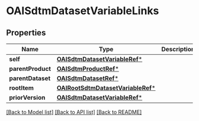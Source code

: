 # OAISdtmDatasetVariableLinks

## Properties
Name | Type | Description | Notes
------------ | ------------- | ------------- | -------------
**self** | [**OAISdtmDatasetVariableRef***](OAISdtmDatasetVariableRef.md) |  | [optional] 
**parentProduct** | [**OAISdtmProductRef***](OAISdtmProductRef.md) |  | [optional] 
**parentDataset** | [**OAISdtmDatasetRef***](OAISdtmDatasetRef.md) |  | [optional] 
**rootItem** | [**OAIRootSdtmDatasetVariableRef***](OAIRootSdtmDatasetVariableRef.md) |  | [optional] 
**priorVersion** | [**OAISdtmDatasetVariableRef***](OAISdtmDatasetVariableRef.md) |  | [optional] 

[[Back to Model list]](../README.md#documentation-for-models) [[Back to API list]](../README.md#documentation-for-api-endpoints) [[Back to README]](../README.md)


